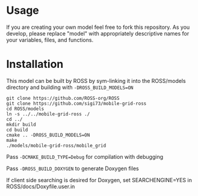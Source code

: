 # Usage

If you are creating your own model feel free to fork this repository.
As you develop, please replace "model" with appropriately descriptive names for your variables, files, and functions.

# Installation

This model can be built by ROSS by sym-linking it into the ROSS/models directory and building with `-DROSS_BUILD_MODELS=ON`

``` shell
git clone https://github.com/ROSS-org/ROSS
git clone https://github.com/sigi73/mobile-grid-ross
cd ROSS/models
ln -s ../../mobile-grid-ross ./
cd ../
mkdir build
cd build
cmake .. -DROSS_BUILD_MODELS=ON
make
./models/mobile-grid-ross/mobile_grid
```

Pass `-DCMAKE_BUILD_TYPE=Debug` for compilation with debugging

Pass `-DROSS_BUILD_DOXYGEN` to generate Doxygen files

If client side searching is desired for Doxygen, set SEARCHENGINE=YES in ROSS/docs/Doxyfile.user.in
